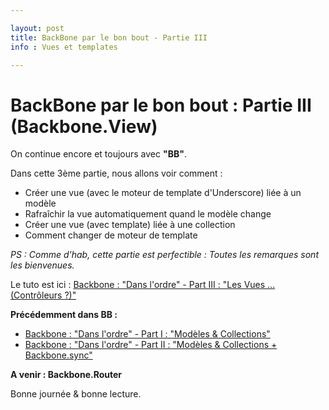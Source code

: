 ```yaml
---

layout: post
title: BackBone par le bon bout - Partie III
info : Vues et templates

---
```


# BackBone par le bon bout : Partie III (Backbone.View)

On continue encore et toujours avec **"BB"**.

Dans cette 3ème partie, nous allons voir comment :

- Créer une vue (avec le moteur de template d'Underscore) liée à un modèle
- Rafraîchir la vue automatiquement quand le modèle change
- Créer une vue (avec template) liée à une collection
- Comment changer de moteur de template

*PS : Comme d'hab, cette partie est perfectible : Toutes les remarques sont les bienvenues.*

Le tuto est ici : [Backbone : "Dans l'ordre" - Part III : "Les Vues ... (Contrôleurs ?)"](https://github.com/k33g/articles/blob/master/2011-08-14-BB-VIEWS.md)

**Précédemment dans BB :**

- [Backbone : "Dans l'ordre" - Part I : "Modèles & Collections"](https://github.com/k33g/articles/blob/master/2011-08-08-BB-MODELS-COLLECTIONS.md)
- [Backbone : "Dans l'ordre" - Part II : "Modèles & Collections + Backbone.sync"](https://github.com/k33g/articles/blob/master/2011-08-10-BB-SYNC.md)

**A venir : Backbone.Router**

Bonne journée & bonne lecture.



